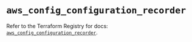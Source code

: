 # `aws_config_configuration_recorder`

Refer to the Terraform Registry for docs: [`aws_config_configuration_recorder`](https://registry.terraform.io/providers/hashicorp/aws/5.99.0/docs/resources/config_configuration_recorder).
